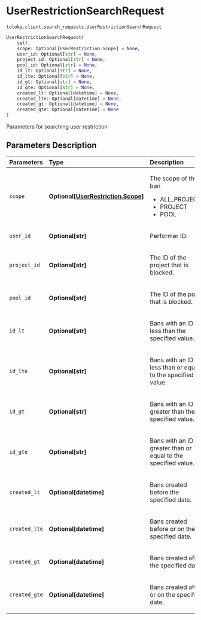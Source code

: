 # UserRestrictionSearchRequest
`toloka.client.search_requests.UserRestrictionSearchRequest`

```python
UserRestrictionSearchRequest(
    self,
    scope: Optional[UserRestriction.Scope] = None,
    user_id: Optional[str] = None,
    project_id: Optional[str] = None,
    pool_id: Optional[str] = None,
    id_lt: Optional[str] = None,
    id_lte: Optional[str] = None,
    id_gt: Optional[str] = None,
    id_gte: Optional[str] = None,
    created_lt: Optional[datetime] = None,
    created_lte: Optional[datetime] = None,
    created_gt: Optional[datetime] = None,
    created_gte: Optional[datetime] = None
)
```

Parameters for searching user restriction

## Parameters Description

| Parameters | Type | Description |
| :----------| :----| :-----------|
`scope`|**Optional\[[UserRestriction.Scope](toloka.client.user_restriction.UserRestriction.Scope.md)\]**|<p>The scope of the ban<ul><li>ALL_PROJECTS</li><li>PROJECT</li><li>POOL</li></ul></p>
`user_id`|**Optional\[str\]**|<p>Performer ID.</p>
`project_id`|**Optional\[str\]**|<p>The ID of the project that is blocked.</p>
`pool_id`|**Optional\[str\]**|<p>The ID of the pool that is blocked.</p>
`id_lt`|**Optional\[str\]**|<p>Bans with an ID less than the specified value.</p>
`id_lte`|**Optional\[str\]**|<p>Bans with an ID less than or equal to the specified value.</p>
`id_gt`|**Optional\[str\]**|<p>Bans with an ID greater than the specified value.</p>
`id_gte`|**Optional\[str\]**|<p>Bans with an ID greater than or equal to the specified value.</p>
`created_lt`|**Optional\[datetime\]**|<p>Bans created before the specified date.</p>
`created_lte`|**Optional\[datetime\]**|<p>Bans created before or on the specified date.</p>
`created_gt`|**Optional\[datetime\]**|<p>Bans created after the specified date.</p>
`created_gte`|**Optional\[datetime\]**|<p>Bans created after or on the specified date.</p>
